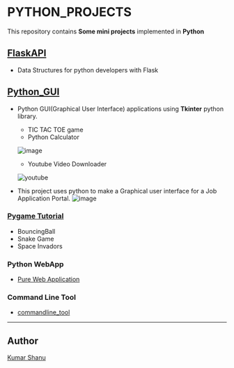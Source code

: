 
# PYTHON_PROJECTS

This repository contains **Some mini projects** implemented in **Python**

## [FlaskAPI](FlaskAPI)

* Data Structures for python developers with Flask

## [Python_GUI](Python_GUI)

* Python GUI(Graphical User Interface) applications using **Tkinter** python library.
  * TIC TAC TOE game
  * Python Calculator

  ![image](Python_GUI/PYTHON%20CALCULATOR/calc.png)

  * Youtube Video Downloader

  ![youtube](YoutubeDownloader/Screenshot.png)
  
* This project uses python to make a Graphical user interface for a Job Application Portal.
![image](https://user-images.githubusercontent.com/54464202/136579221-ba47061d-8c7a-4e54-a397-83f4dc2c27bc.png)

  

### [Pygame Tutorial](Pygame_tutorial)

* BouncingBall
* Snake Game
* Space Invadors

### Python WebApp

* [Pure Web Application](python_webapp/README.md)

### Command Line Tool

* [commandline_tool](commandline_tool/Command%20Line%20Tool.ipynb)

---

## Author

[Kumar Shanu](https://github.com/its-Kumar/)
